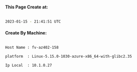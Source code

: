 
   
#### This Page Create at:

```bash

2023-01-15 - 21:41:51 UTC

```

#### Create By Machine:

```bash

Host Name : fv-az402-158

platform  : Linux-5.15.0-1030-azure-x86_64-with-glibc2.35

Ip Local  : 10.1.0.27

```


